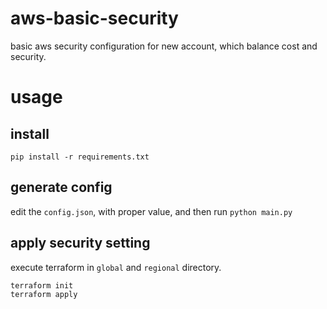 # aws-basic-security
basic aws security configuration for new account, which balance cost and security.

# usage

## install

```
pip install -r requirements.txt
```

## generate config

edit the `config.json`, with proper value,  and then run `python main.py`

## apply security setting

execute terraform in `global` and `regional` directory.

```
terraform init
terraform apply
```

